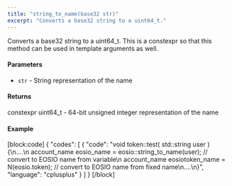 ```yaml
---
title: "string_to_name(base32 str)"
excerpt: "Converts a base32 string to a uint64_t."
---
```

Converts a base32 string to a uint64_t. This is a constexpr so that this method can be used in template arguments as well.

#### Parameters
* `str` - String representation of the name

#### Returns
constexpr uint64_t - 64-bit unsigned integer representation of the name

#### Example


[block:code]
{
  "codes": [
    {
      "code": "void token::test( std::string user ){\n....\n    account_name eosio_name = eosio::string_to_name(user); // convert to EOSIO name from variable\n    account_name eosiotoken_name = N(eosio.token); // convert to EOSIO name from fixed name\n....\n}",
      "language": "cplusplus"
    }
  ]
}
[/block]